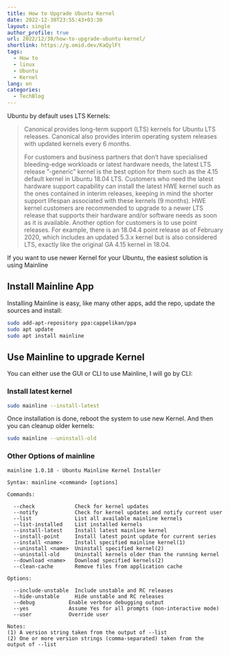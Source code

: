 ```yaml
---
title: How to Upgrade Ubuntu Kernel
date: 2022-12-30T23:55:43+03:30
layout: single
author_profile: true
url: 2022/12/30/how-to-upgrade-ubuntu-kernel/
shortlink: https://g.omid.dev/KaQylFt
tags:
  - How to
  - linux
  - Ubuntu
  - Kernel
lang: en
categories: 
  - TechBlog
---
```

Ubuntu by default uses LTS Kernels:

> Canonical provides long-term support (LTS) kernels for Ubuntu LTS releases. Canonical also provides interim operating system releases with updated kernels every 6 months.
>
> For customers and business partners that don’t have specialised bleeding-edge workloads or latest hardware needs, the latest LTS release ”-generic” kernel is the best option for them such as the 4.15 default kernel in Ubuntu 18.04 LTS. Customers who need the latest hardware support capability can install the latest HWE kernel such as the ones contained in interim releases, keeping in mind the shorter support lifespan associated with these kernels (9 months). HWE kernel customers are recommended to upgrade to a newer LTS release that supports their hardware and/or software needs as soon as it is available. Another option for customers is to use point releases. For example, there is an 18.04.4 point release as of February 2020, which includes an updated 5.3.x kernel but is also considered LTS, exactly like the original GA 4.15 kernel in 18.04.

If you want to use newer Kernel for your Ubuntu, the easiest solution is using Mainline

## Install Mainline App

Installing Mainline is easy, like many other apps, add the repo, update the sources and install:

```bash
sudo add-apt-repository ppa:cappelikan/ppa
sudo apt update
sudo apt install mainline
```

## Use Mainline to upgrade Kernel

You can either use the GUI or CLI to use Mainline, I will go by CLI:

### Install latest kernel

```bash
sudo mainline --install-latest
```

Once installation is done, reboot the system to use new Kernel. And then you can cleanup older kernels:

```bash
sudo mainline --uninstall-old
```

### Other Options of mainline

```
mainline 1.0.18 - Ubuntu Mainline Kernel Installer

Syntax: mainline <command> [options]

Commands:

  --check             Check for kernel updates
  --notify            Check for kernel updates and notify current user
  --list              List all available mainline kernels
  --list-installed    List installed kernels
  --install-latest    Install latest mainline kernel
  --install-point     Install latest point update for current series
  --install <name>    Install specified mainline kernel(1)
  --uninstall <name>  Uninstall specified kernel(2)
  --uninstall-old     Uninstall kernels older than the running kernel
  --download <name>   Download specified kernels(2)
  --clean-cache       Remove files from application cache

Options:

  --include-unstable  Include unstable and RC releases
  --hide-unstable     Hide unstable and RC releases
  --debug           Enable verbose debugging output
  --yes             Assume Yes for all prompts (non-interactive mode)
  --user            Override user

Notes:
(1) A version string taken from the output of --list
(2) One or more version strings (comma-separated) taken from the output of --list
```